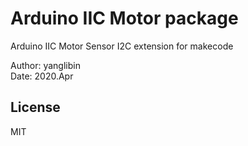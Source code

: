 # Arduino IIC Motor package

Arduino IIC Motor Sensor I2C extension for makecode

Author: yanglibin  
Date:   2020.Apr  

## License

MIT
